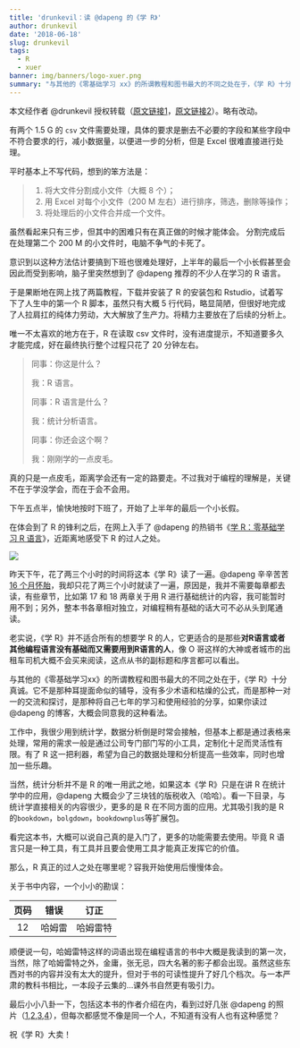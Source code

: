 ```yaml
---
title: 'drunkevil：读 @dapeng 的《学 R》'
author: drunkevil
date: '2018-06-18'
slug: drunkevil
tags:
  - R
  - xuer
banner: img/banners/logo-xuer.png
summary: "与其他的《零基础学习 xx》的所谓教程和图书最大的不同之处在于，《学 R》十分真诚。它不是那种耳提面命似的辅导，没有多少术语和枯燥的公式，而是那种一对一的交流和探讨，是那种将自己七年的学习和使用经验的分享，如果你读过 @dapeng 的博客，大概会同意我的这种看法。"
---
```


本文经作者 @drunkevil 授权转载（[原文链接1](https://steemit.com/cn-reader/@drunkevil/reading-of-learning-r)，[原文链接2](https://steemit.com/cn/@drunkevil/r)）。略有改动。

有两个 1.5 G 的 `csv` 文件需要处理，具体的要求是删去不必要的字段和某些字段中不符合要求的行，减小数据量，以便进一步的分析，但是 Excel 很难直接进行处理。

平时基本上不写代码，想到的笨方法是：

 > 1. 将大文件分割成小文件（大概 8 个）；
 > 2. 用 Excel 对每个小文件（200 M 左右）进行排序，筛选，删除等操作；
 > 3. 将处理后的小文件合并成一个文件。

虽然看起来只有三步，但其中的困难只有在真正做的时候才能体会。 分割完成后在处理第二个 200 M 的小文件时，电脑不争气的卡死了。

意识到以这种方法估计要搞到下班也很难处理好，上半年的最后一个小长假甚至会因此而受到影响，脑子里突然想到了 @dapeng 推荐的不少人在学习的 R 语言。

于是果断地在网上找了两篇教程，下载并安装了 R 的安装包和 Rstudio，试着写下了人生中的第一个 R 脚本，虽然只有大概 5 行代码，略显简陋，但很好地完成了人拉肩扛的纯体力劳动，大大解放了生产力。将精力主要放在了后续的分析上。

唯一不太喜欢的地方在于，R 在读取 csv 文件时，没有进度提示，不知道要多久才能完成，好在最终执行整个过程只花了 20 分钟左右。

> 同事：你这是什么？
> 
> 我：R 语言。
> 
> 同事：R 语言是什么？
> 
> 我：统计分析语言。
> 
> 同事：你还会这个啊？
> 
> 我：刚刚学的一点皮毛。

真的只是一点皮毛，距离学会还有一定的路要走。不过我对于编程的理解是，关键不在于学没学会，而在于会不会用。

下午五点半，愉快地按时下班了，开始了上半年的最后一个小长假。

在体会到了 R 的锋利之后，在网上入手了 @dapeng 的热销书《[学 R：零基础学习 R 语言](http://xuer.dapengde.com/)》，近距离地感受下 R 的过人之处。

![](https://cdn.steemitimages.com/DQmf4HYZ5Te9d4L6rKBC1j1EwZbKubppTqUFj8MMTCiJRB5/IMG_5611.JPG)

昨天下午，花了两三个小时的时间将这本《学 R》读了一遍。@dapeng 辛辛苦苦 [16 个月怀胎](https://steemit.com/cn/@dapeng/xuer-sale)，我却只花了两三个小时就读了一遍，原因是，我并不需要每章都去读，有些章节，比如第 17 和 18 两章关于用 R 进行基础统计的内容，我可能暂时用不到；另外，整本书各章相对独立，对编程稍有基础的话大可不必从头到尾通读。

老实说，《学 R》并不适合所有的想要学 R 的人，它更适合的是那些**对R语言或者其他编程语言没有基础而又需要用到R语言的人**，像 O 哥这样的大神或者城市的出租车司机大概不会买来阅读，这点从书的副标题和序言都可以看出。

与其他的《零基础学习xx》的所谓教程和图书最大的不同之处在于，《学 R》十分真诚。它不是那种耳提面命似的辅导，没有多少术语和枯燥的公式，而是那种一对一的交流和探讨，是那种将自己七年的学习和使用经验的分享，如果你读过 @dapeng 的博客，大概会同意我的这种看法。

工作中，我很少用到统计学，数据分析倒是时常会接触，但基本上都是通过表格来处理，常用的需求一般是通过公司专门部门写的小工具，定制化十足而灵活性有限。有了 R 这一把利器，希望为自己的数据处理和分析提高一些效率，同时也增加一些乐趣。

当然，统计分析并不是 R 的唯一用武之地，如果这本《学 R》只是在讲 R 在统计学中的应用，@dapeng 大概会少了三块钱的版税收入（哈哈）。看一下目录，与统计学直接相关的内容很少，更多的是 R 在不同方面的应用。尤其吸引我的是 R 的`bookdown`，`bolgdown`，`bookdownplus`等扩展包。

看完这本书，大概可以说自己真的是入门了，更多的功能需要去使用。毕竟 R 语言只是一种工具，有工具并且要会使用工具才能真正发挥它的价值。

那么，R 真正的过人之处在哪里呢？容我开始使用后慢慢体会。

关于书中内容，一个小小的勘误：

|   页码   |  错误    |  订正    |
| :--: | ---- | ---- |
|   12   |   哈姆雷   |  哈姆雷特    |

顺便说一句，哈姆雷特这样的词语出现在编程语言的书中大概是我读到的第一次，当然，除了哈姆雷特之外，金庸，张无忌，四大名著的影子都会出现。虽然这些东西对书的内容并没有太大的提升，但对于书的可读性提升了好几个档次。与一本严肃的教科书相比，一本段子云集的…课外书自然更有吸引力。

最后小小八卦一下，包括这本书的作者介绍在内，看到过好几张 @dapeng 的照片（[1](http://www.pzhao.org/zh/),[2](https://steemit.com/introduceyourself/@dapeng/self-introduction-of-dapeng),[3](https://steemit.com/cn/@dapeng/2wot2j),[4](https://steemit.com/dlive/@dapeng/8db8cbc0-61a0-11e8-b143-ffce16c65548)），但每次都感觉不像是同一个人，不知道有没有人也有这种感觉？

祝《学 R》大卖！